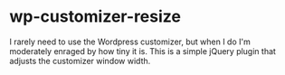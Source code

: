 # wp-customizer-resize
I rarely need to use the Wordpress customizer, but when I do I'm moderately enraged by how tiny it is. This is a simple jQuery plugin that adjusts the customizer window width.

